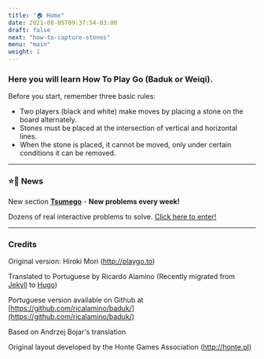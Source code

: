```yaml
---
title: "🏠 Home"
date: 2021-08-05T09:37:54-03:00
draft: false
next: "how-to-capture-stones"
menu: "main"
weight: 1
---
```


### Here you will learn How To Play Go (Baduk or Weiqi).
Before you start, remember three basic rules:

- Two players (black and white) make moves by placing a stone on the board alternately.
- Stones must be placed at the intersection of vertical and horizontal lines.
- When the stone is placed, it cannot be moved, only under certain conditions it can be removed.
----

### ⭐🚀 News

New section [**Tsumego**](/tsumego) - **New problems every week!**

Dozens of real interactive problems to solve. [Click here to enter!](/tsumego)  

---
### Credits

Original version: Hiroki Mori (http://playgo.to)

Translated to Portuguese by Ricardo Alamino (Recently migrated from [Jekyll](https://jekyllrb.com/) to [Hugo](https://gohugo.io/))

Portuguese version available on Github at [https://github.com/ricalamino/baduk/](https://github.com/ricalamino/baduk/)

Based on Andrzej Bojar's translation

Original layout developed by the Honte Games Association (http://honte.pl)